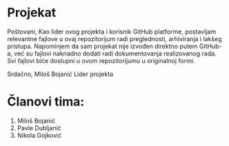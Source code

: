 # Projekat

Poštovani,
Kao lider ovog projekta i korisnik GitHub platforme, postavljam relevantne fajlove u ovaj repozitorijum radi preglednosti, arhiviranja i lakšeg pristupa.
Napominjem da sam projekat nije izvođen direktno putem GitHub-a, već su fajlovi naknadno dodati radi dokumentovanja realizovanog rada.
Svi fajlovi biće dostupni u ovom repozitorijumu u originalnoj formi.

Srdačno,
Miloš Bojanić
Lider projekta

# Članovi tima:
1. Miloš Bojanić
2. Pavle Dubljanić
3. Nikola Gojković
